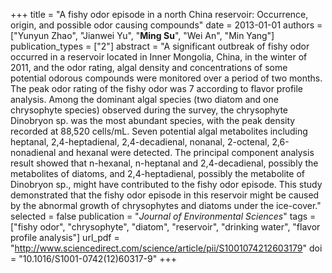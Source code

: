 +++
title = "A fishy odor episode in a north China reservoir: Occurrence, origin, and possible odor causing compounds"
date = 2013-01-01
authors = ["Yunyun Zhao", "Jianwei Yu", "**Ming Su**", "Wei An", "Min Yang"]
publication_types = ["2"]
abstract = "A significant outbreak of fishy odor occurred in a reservoir located in Inner Mongolia, China, in the winter of 2011, and the odor rating, algal density and concentrations of some potential odorous compounds were monitored over a period of two months. The peak odor rating of the fishy odor was 7 according to flavor profile analysis. Among the dominant algal species (two diatom and one chrysophyte species) observed during the survey, the chrysophyte Dinobryon sp. was the most abundant species, with the peak density recorded at 88,520 cells/mL. Seven potential algal metabolites including heptanal, 2,4-heptadienal, 2,4-decadienal, nonanal, 2-octenal, 2,6-nonadienal and hexanal were detected. The principal component analysis result showed that n-hexanal, n-heptanal and 2,4-decadienal, possibly the metabolites of diatoms, and 2,4-heptadienal, possibly the metabolite of Dinobryon sp., might have contributed to the fishy odor episode. This study demonstrated that the fishy odor episode in this reservoir might be caused by the abnormal growth of chrysophytes and diatoms under the ice-cover."
selected = false
publication = "*Journal of Environmental Sciences*"
tags = ["fishy odor", "chrysophyte", "diatom", "reservoir", "drinking water", "flavor profile analysis"]
url_pdf = "http://www.sciencedirect.com/science/article/pii/S1001074212603179"
doi = "10.1016/S1001-0742(12)60317-9"
+++


